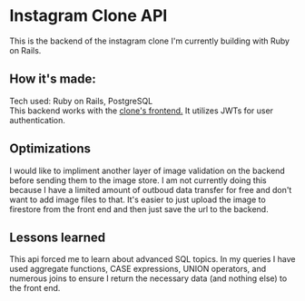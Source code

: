# Instagram Clone API
This is the backend of the instagram clone I'm currently building with Ruby on Rails.
## How it's made:
Tech used: Ruby on Rails, PostgreSQL
<br />
This backend works with the [clone's frontend.](https://github.com/chrismenke45/instagram-clone-client) It utilizes JWTs for user authentication.
## Optimizations
I would like to impliment another layer of image validation on the backend before sending them to the image store. I am not currently doing this because I have a limited amount of outboud data transfer for free and don't want to add image files to that. It's easier to just upload the image to firestore from the front end and then just save the url to the backend.
## Lessons learned
This api forced me to learn about advanced SQL topics. In my queries I have used aggregate functions, CASE expressions, UNION operators, and numerous joins to ensure I return the necessary data (and nothing else) to the front end.
